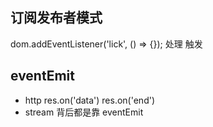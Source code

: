 ## 订阅发布者模式
dom.addEventListener('lick', () => {});
处理
触发

## eventEmit
- http
res.on('data')
res.on('end')
- stream
  背后都是靠 eventEmit